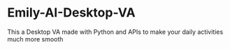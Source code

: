 # Emily-AI-Desktop-VA
This a Desktop VA made with Python and APIs to make your daily activities much more smooth 
